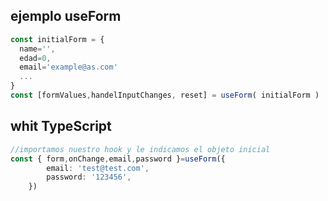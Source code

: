 ## ejemplo useForm

```javascript
const initialForm = {
  name='',
  edad=0,
  email='example@as.com'
  ...
}
const [formValues,handelInputChanges, reset] = useForm( initialForm )


```

## whit TypeScript

```typescript
//importamos nuestro hook y le indicamos el objeto inicial
const { form,onChange,email,password }=useForm({
        email: 'test@test.com',
        password: '123456',
    })

```
